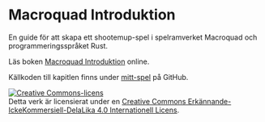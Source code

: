 # Macroquad Introduktion

En guide för att skapa ett shootemup-spel i spelramverket Macroquad och
programmeringsspråket Rust.

Läs boken [Macroquad
Introduktion](https://ollej.github.io/macroquad-introduktion/index.html)
online.

Källkoden till kapitlen finns under
[mitt-spel](https://github.com/ollej/macroquad-introduktion/tree/main/mitt-spel/examples)
på GitHub.

<a rel="license" href="http://creativecommons.org/licenses/by-nc-sa/4.0/"><img alt="Creative Commons-licens" style="border-width:0" src="https://i.creativecommons.org/l/by-nc-sa/4.0/88x31.png" /></a><br />Detta verk är licensierat under en <a rel="license" href="http://creativecommons.org/licenses/by-nc-sa/4.0/">Creative Commons Erkännande-IckeKommersiell-DelaLika 4.0 Internationell Licens</a>.
